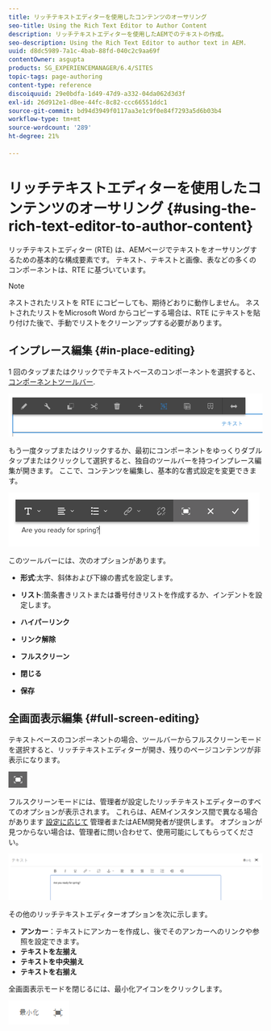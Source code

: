 ```yaml
---
title: リッチテキストエディターを使用したコンテンツのオーサリング
seo-title: Using the Rich Text Editor to Author Content
description: リッチテキストエディターを使用したAEMでのテキストの作成。
seo-description: Using the Rich Text Editor to author text in AEM.
uuid: d8dc5989-7a1c-4bab-88fd-040c2c9aa69f
contentOwner: asgupta
products: SG_EXPERIENCEMANAGER/6.4/SITES
topic-tags: page-authoring
content-type: reference
discoiquuid: 29e0bdfa-1d49-47d9-a332-04da062d3d3f
exl-id: 26d912e1-d8ee-44fc-8c82-ccc66551ddc1
source-git-commit: bd94d3949f0117aa3e1c9f0e84f7293a5d6b03b4
workflow-type: tm+mt
source-wordcount: '289'
ht-degree: 21%

---
```


# リッチテキストエディターを使用したコンテンツのオーサリング {#using-the-rich-text-editor-to-author-content}

リッチテキストエディター (RTE) は、AEMページでテキストをオーサリングするための基本的な構成要素です。 テキスト、テキストと画像、表などの多くのコンポーネントは、RTE に基づいています。

>[!NOTE]
>
>ネストされたリストを RTE にコピーしても、期待どおりに動作しません。 ネストされたリストをMicrosoft Word からコピーする場合は、RTE にテキストを貼り付けた後で、手動でリストをクリーンアップする必要があります。

## インプレース編集 {#in-place-editing}

1 回のタップまたはクリックでテキストベースのコンポーネントを選択すると、 [コンポーネントツールバー](../sites-authoring/editing-content.md#edit-configure-copy-cut-delete-paste).

![screen_shot_2018-03-21at163054](assets/screen_shot_2018-03-21at163054.png)

もう一度タップまたはクリックするか、最初にコンポーネントをゆっくりダブルタップまたはクリックして選択すると、独自のツールバーを持つインプレース編集が開きます。 ここで、コンテンツを編集し、基本的な書式設定を変更できます。

![screen_shot_2018-03-21at163214](assets/screen_shot_2018-03-21at163214.png)

このツールバーには、次のオプションがあります。

* **形式**:太字、斜体および下線の書式を設定します。

* **リスト**:箇条書きリストまたは番号付きリストを作成するか、インデントを設定します。

* **ハイパーリンク**

* **リンク解除**

* **フルスクリーン**

* **閉じる**

* **保存**

## 全画面表示編集 {#full-screen-editing}

テキストベースのコンポーネントの場合、ツールバーからフルスクリーンモードを選択すると、リッチテキストエディターが開き、残りのページコンテンツが非表示になります。

![](do-not-localize/screen_shot_2018-03-21at163236.png)

フルスクリーンモードには、管理者が設定したリッチテキストエディターのすべてのオプションが表示されます。 これらは、AEMインスタンス間で異なる場合があります [設定に応じて](../sites-administering/rich-text-editor.md) 管理者またはAEM開発者が提供します。 オプションが見つからない場合は、管理者に問い合わせて、使用可能にしてもらってください。

![screen_shot_2018-03-21at163248](assets/screen_shot_2018-03-21at163248.png)

その他のリッチテキストエディターオプションを次に示します。

* **アンカー**：テキストにアンカーを作成し、後でそのアンカーへのリンクや参照を設定できます。
* **テキストを左揃え**
* **テキストを中央揃え**
* **テキストを右揃え**

全画面表示モードを閉じるには、最小化アイコンをクリックします。

![screen_shot_2018-03-21at163323](assets/screen_shot_2018-03-21at163323.png)
